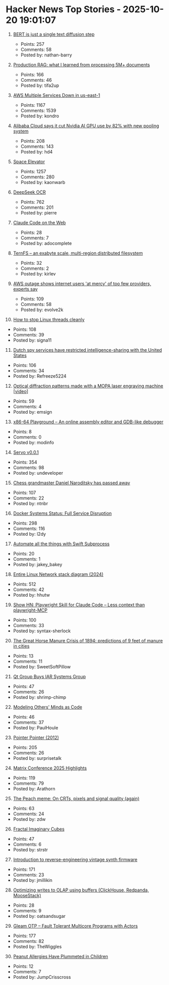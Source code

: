 # Hacker News Top Stories - 2025-10-20 19:01:07

1. [BERT is just a single text diffusion step](https://nathan.rs/posts/roberta-diffusion/)
   - Points: 257
   - Comments: 58
   - Posted by: nathan-barry

2. [Production RAG: what I learned from processing 5M+ documents](https://blog.abdellatif.io/production-rag-processing-5m-documents)
   - Points: 166
   - Comments: 46
   - Posted by: tifa2up

3. [AWS Multiple Services Down in us-east-1](https://health.aws.amazon.com/health/status?ts=20251020)
   - Points: 1167
   - Comments: 1539
   - Posted by: kondro

4. [Alibaba Cloud says it cut Nvidia AI GPU use by 82% with new pooling system](https://www.tomshardware.com/tech-industry/semiconductors/alibaba-says-new-pooling-system-cut-nvidia-gpu-use-by-82-percent)
   - Points: 208
   - Comments: 143
   - Posted by: hd4

5. [Space Elevator](https://neal.fun/space-elevator/)
   - Points: 1257
   - Comments: 280
   - Posted by: kaonwarb

6. [DeepSeek OCR](https://github.com/deepseek-ai/DeepSeek-OCR)
   - Points: 762
   - Comments: 201
   - Posted by: pierre

7. [Claude Code on the Web](https://www.anthropic.com/news/claude-code-on-the-web)
   - Points: 28
   - Comments: 7
   - Posted by: adocomplete

8. [TernFS – an exabyte scale, multi-region distributed filesystem](https://www.xtxmarkets.com/tech/2025-ternfs/#posix-shaped)
   - Points: 32
   - Comments: 2
   - Posted by: kirlev

9. [AWS outage shows internet users 'at mercy' of too few providers, experts say](https://www.theguardian.com/technology/2025/oct/20/amazon-web-services-aws-outage-hits-dozens-websites-apps)
   - Points: 109
   - Comments: 58
   - Posted by: evolve2k

10. [How to stop Linux threads cleanly](https://mazzo.li/posts/stopping-linux-threads.html)
   - Points: 108
   - Comments: 39
   - Posted by: signa11

11. [Dutch spy services have restricted intelligence-sharing with the United States](https://intelnews.org/2025/10/20/01-3416/)
   - Points: 106
   - Comments: 34
   - Posted by: Refreeze5224

12. [Optical diffraction patterns made with a MOPA laser engraving machine [video]](https://www.youtube.com/watch?v=RsGHr7dXLuI)
   - Points: 59
   - Comments: 4
   - Posted by: emsign

13. [x86-64 Playground – An online assembly editor and GDB-like debugger](https://x64.halb.it/)
   - Points: 8
   - Comments: 0
   - Posted by: modinfo

14. [Servo v0.0.1](https://github.com/servo/servo)
   - Points: 354
   - Comments: 98
   - Posted by: undeveloper

15. [Chess grandmaster Daniel Naroditsky has passed away](https://old.reddit.com/r/chess/comments/1obnbmu/grandmaster_daniel_naroditsky_has_passed_away/)
   - Points: 107
   - Comments: 22
   - Posted by: ntnbr

16. [Docker Systems Status: Full Service Disruption](https://www.dockerstatus.com/pages/incident/533c6539221ae15e3f000031/68f5e1c741c825463df7486c)
   - Points: 298
   - Comments: 116
   - Posted by: l2dy

17. [Automate all the things with Swift Subprocess](https://blog.jacobstechtavern.com/p/swift-subprocess)
   - Points: 20
   - Comments: 1
   - Posted by: jakey_bakey

18. [Entire Linux Network stack diagram (2024)](https://zenodo.org/records/14179366)
   - Points: 512
   - Comments: 42
   - Posted by: hhutw

19. [Show HN: Playwright Skill for Claude Code – Less context than playwright-MCP](https://github.com/lackeyjb/playwright-skill)
   - Points: 100
   - Comments: 33
   - Posted by: syntax-sherlock

20. [The Great Horse Manure Crisis of 1894: predictions of 9 feet of manure in cities](https://en.wikipedia.org/wiki/Great_horse_manure_crisis_of_1894)
   - Points: 13
   - Comments: 11
   - Posted by: SweetSoftPillow

21. [Qt Group Buys IAR Systems Group](https://www.qt.io/stock/qt-completes-the-recommended-public-cash-offer-to-the-shareholders-of-iar-systems-group-1760351460000-3668995)
   - Points: 47
   - Comments: 26
   - Posted by: shrimp-chimp

22. [Modeling Others' Minds as Code](https://arxiv.org/abs/2510.01272)
   - Points: 46
   - Comments: 37
   - Posted by: PaulHoule

23. [Pointer Pointer (2012)](https://pointerpointer.com)
   - Points: 205
   - Comments: 26
   - Posted by: surprisetalk

24. [Matrix Conference 2025 Highlights](https://element.io/blog/the-matrix-conference-a-seminal-moment-for-matrix/)
   - Points: 119
   - Comments: 79
   - Posted by: Arathorn

25. [The Peach meme: On CRTs, pixels and signal quality (again)](https://www.datagubbe.se/crt2/)
   - Points: 63
   - Comments: 24
   - Posted by: zdw

26. [Fractal Imaginary Cubes](https://www.i.h.kyoto-u.ac.jp/users/tsuiki/icube/fractal/index-e.html)
   - Points: 47
   - Comments: 6
   - Posted by: strstr

27. [Introduction to reverse-engineering vintage synth firmware](https://ajxs.me/blog/Introduction_to_Reverse-Engineering_Vintage_Synth_Firmware.html)
   - Points: 171
   - Comments: 23
   - Posted by: jmillikin

28. [Optimizing writes to OLAP using buffers (ClickHouse, Redpanda, MooseStack)](https://www.fiveonefour.com/blog/optimizing-writes-to-olap-using-buffers)
   - Points: 28
   - Comments: 9
   - Posted by: oatsandsugar

29. [Gleam OTP – Fault Tolerant Multicore Programs with Actors](https://github.com/gleam-lang/otp)
   - Points: 177
   - Comments: 82
   - Posted by: TheWiggles

30. [Peanut Allergies Have Plummeted in Children](https://www.nytimes.com/2025/10/20/well/peanut-allergy-drop.html)
   - Points: 12
   - Comments: 7
   - Posted by: JumpCrisscross

